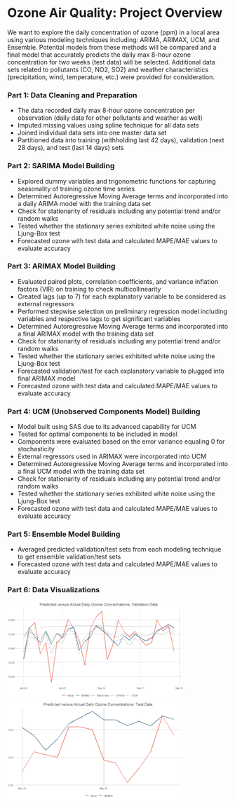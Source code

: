 # Ozone Air Quality: Project Overview

We want to explore the daily concentration of ozone (ppm) in a local area using various modeling techniques including: ARIMA, ARIMAX, UCM, and Ensemble. Potential models from these methods will be compared and a final model that accurately predicts the daily max 8-hour ozone concentration for two weeks (test data) will be selected. Additional data sets related to pollutants (CO, NO2, SO2) and weather characteristics (precipitation, wind, temperature, etc.) were provided for consideration.

### Part 1: Data Cleaning and Preparation 
* The data recorded daily max 8-hour ozone concentration per observation (daily data for other pollutants and weather as well)
* Imputed missing values using spline technique for all data sets
* Joined individual data sets into one master data set
* Partitioned data into training (withholding last 42 days), validation (next 28 days), and test (last 14 days) sets

### Part 2: SARIMA Model Building
* Explored dummy variables and trigonometric functions for capturing seasonality of training ozone time series
* Determined Autoregressive Moving Average terms and incorporated into a daily ARIMA model with the training data set
* Check for stationarity of residuals including any potential trend and/or random walks
* Tested whether the stationary series exhibited white noise using the Ljung-Box test
* Forecasted ozone with test data and calculated MAPE/MAE values to evaluate accuracy

### Part 3: ARIMAX Model Building
* Evaluated paired plots, correlation coefficients, and variance inflation factors (VIR) on training to check multicollinearity
* Created lags (up to 7) for each explanatory variable to be considered as external regressors
* Performed stepwise selection on preliminary regression model including variables and respective lags to get significant variables
* Determined Autoregressive Moving Average terms and incorporated into a final ARIMAX model with the training data set
* Check for stationarity of residuals including any potential trend and/or random walks
* Tested whether the stationary series exhibited white noise using the Ljung-Box test
* Forecasted validation/test for each explanatory variable to plugged into final ARIMAX model
* Forecasted ozone with test data and calculated MAPE/MAE values to evaluate accuracy

### Part 4: UCM (Unobserved Components Model) Building
* Model built using SAS due to its advanced capability for UCM
* Tested for optimal components to be included in model
* Components were evaluated based on the error variance equaling 0 for stochasticity
* External regressors used in ARIMAX were incorporated into UCM
* Determined Autoregressive Moving Average terms and incorporated into a final UCM model with the training data set
* Check for stationarity of residuals including any potential trend and/or random walks
* Tested whether the stationary series exhibited white noise using the Ljung-Box test
* Forecasted ozone with test data and calculated MAPE/MAE values to evaluate accuracy

### Part 5: Ensemble Model Building
* Averaged predicted validation/test sets from each modeling technique to get ensemble validation/test sets
* Forecasted ozone with test data and calculated MAPE/MAE values to evaluate accuracy

### Part 6: Data Visualizations
<img src="images/validation_plot.png" width=400><img src="images/test_plot.png" width=400>
